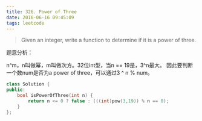 ```yaml
---
title: 326. Power of Three
date: 2016-06-16 09:45:09
tags: leetcode
---
```


>Given an integer, write a function to determine if it is a power of three.

题意分析：

n^m，n叫做幂，m叫做次方。32位int型，当n == 19是，3^n最大。
因此要判断一个数num是否为a power of three，可以通过3 ^ n % num。

```c++
class Solution {
public:
    bool isPowerOfThree(int n) {
        return n <= 0 ? false : (((int)pow(3,19)) % n == 0);
    }
};
```
